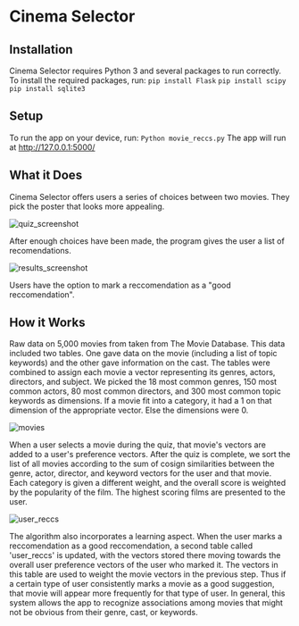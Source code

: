 # Cinema Selector

## Installation
Cinema Selector requires Python 3 and several packages to run correctly. To install the required packages, run:
`pip install Flask`
`pip install scipy`
`pip install sqlite3`

## Setup
To run the app on your device, run:
`Python movie_reccs.py`
The app will run at http://127.0.0.1:5000/

## What it Does
Cinema Selector offers users a series of choices between two movies. They pick the poster that looks more appealing. 

![quiz_screenshot](https://user-images.githubusercontent.com/10715620/102035583-49eb4700-3d86-11eb-8fe0-9119a3d1a72a.png)

After enough choices have been made, the program gives the user a list of recomendations.

![results_screenshot](https://user-images.githubusercontent.com/10715620/102035586-4bb50a80-3d86-11eb-9b7f-e086199da0b0.png)

Users have the option to mark a reccomendation as a "good reccomendation".

## How it Works

Raw data on 5,000 movies from taken from The Movie Database. This data included two tables. One gave data on the movie (including a list of topic keywords) and the other gave information on the cast. The tables were combined to assign each movie a vector representing its genres, actors, directors, and subject. We picked the 18 most common genres, 150 most common actors, 80 most common directors, and 300 most common topic keywords as dimensions. If a movie fit into a category, it had a 1 on that dimension of the appropriate vector. Else the dimensions were 0.

![movies](https://user-images.githubusercontent.com/10715620/102036526-aea7a100-3d88-11eb-8c4d-f55b88c071e5.PNG)

When a user selects a movie during the quiz, that movie's vectors are added to a user's preference vectors. After the quiz is complete, we sort the list of all movies according to the sum of cosign similarities between the genre, actor, director, and keyword vectors for the user and that movie. Each category is given a different weight, and the overall score is weighted by the popularity of the film. The highest scoring films are presented to the user.

![user_reccs](https://user-images.githubusercontent.com/10715620/102036527-af403780-3d88-11eb-8b0c-e834d45101e2.PNG)

The algorithm also incorporates a learning aspect. When the user marks a reccomendation as a good reccomendation, a second table called 'user_reccs' is updated, with the vectors stored there moving towards the overall user preference vectors of the user who marked it. The vectors in this table are used to weight the movie vectors in the previous step. Thus if a certain type of user consistently marks a movie as a good suggestion, that movie will appear more frequently for that type of user. In general, this system allows the app to recognize associations among movies that might not be obvious from their genre, cast, or keywords.


